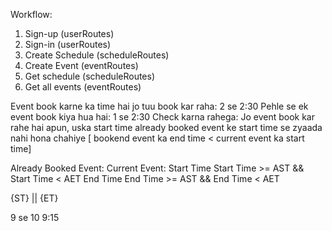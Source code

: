 Workflow:

1. Sign-up (userRoutes)
2. Sign-in (userRoutes)
3. Create Schedule (scheduleRoutes)
4. Create Event (eventRoutes)
5. Get schedule (scheduleRoutes)
6. Get all events (eventRoutes)
 
Event book karne ka time hai jo tuu book kar raha: 2 se 2:30
Pehle se ek event book kiya hua hai: 1 se 2:30
Check karna rahega:
Jo event book kar rahe hai apun, uska start time already booked event ke start time se zyaada nahi hona chahiye [ bookend event ka end time < current event ka start time] 


Already Booked Event:    Current Event:
Start Time                  Start Time >= AST && Start Time < AET
End Time                     End Time >= AST && End Time < AET



{ST} || {ET} 

9 se 10 9:15